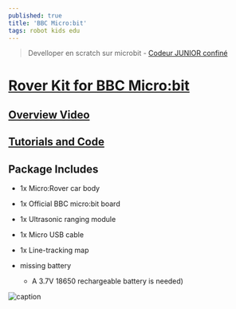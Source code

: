 ```yaml
---
published: true
title: 'BBC Micro:bit'
tags: robot kids edu
---
```

> Develloper en scratch sur microbit - [Codeur JUNIOR confiné](https://www.linkedin.com/pulse/codeur-junior-confin%25C3%25A9-episode-1-d%25C3%25A9-david-amar/?trackingId=0MnbLlTBL0cuDiC7wNLqHw%3D%3D)

# [Rover Kit for BBC Micro:bit](https://www.amazon.fr/Freenove-Micro-Include-Tutorial-microbit/dp/B07QV5VS5W/ref=sr_1_1?__mk_fr_FR=%C3%85M%C3%85%C5%BD%C3%95%C3%91&keywords=Micro%3ARover+Kit+for+BBC+Micro%3Abit&qid=1574708227&sr=8-1)

## [Overview Video](https://youtu.be/rs5gc8_rKLU)

## [Tutorials and Code](https://git.io/fjyq6)

## Package Includes
- 1x Micro:Rover car body
- 1x Official BBC micro:bit board
- 1x Ultrasonic ranging module
- 1x Micro USB cable
- 1x Line-tracking map

- missing battery
	- A 3.7V 18650 rechargeable battery is needed)
    
![caption](https://images-na.ssl-images-amazon.com/images/I/71NTLws0GqL._AC_SL1500_.jpg)
